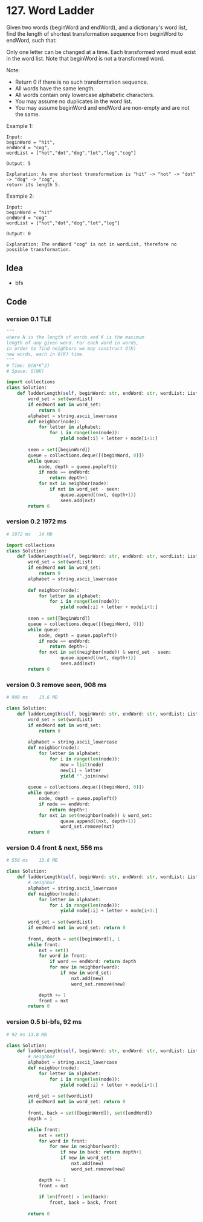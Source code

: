 # 127. Word Ladder


Given two words (beginWord and endWord), and a dictionary's word list, find the length of shortest transformation sequence from beginWord to endWord, such that:

Only one letter can be changed at a time.
Each transformed word must exist in the word list. Note that beginWord is not a transformed word.

Note:

* Return 0 if there is no such transformation sequence.
* All words have the same length.
* All words contain only lowercase alphabetic characters.
* You may assume no duplicates in the word list.
* You may assume beginWord and endWord are non-empty and are not the same.

Example 1:

```
Input:
beginWord = "hit",
endWord = "cog",
wordList = ["hot","dot","dog","lot","log","cog"]

Output: 5

Explanation: As one shortest transformation is "hit" -> "hot" -> "dot" -> "dog" -> "cog",
return its length 5.
```

Example 2:

```
Input:
beginWord = "hit"
endWord = "cog"
wordList = ["hot","dot","dog","lot","log"]

Output: 0

Explanation: The endWord "cog" is not in wordList, therefore no possible transformation.
```

## Idea

- bfs 

## Code 

### version 0.1 TLE 

``` python 
"""
where N is the length of words and K is the maximum 
length of any given word. For each word in words, 
in order to find neighbors we may construct O(K) 
new words, each in O(K) time.
"""
# Time: O(N*K^2)
# Space: O(NK)

import collections
class Solution:
    def ladderLength(self, beginWord: str, endWord: str, wordList: List[str]) -> int:
        word_set = set(wordList)
        if endWord not in word_set:    
            return 0
        alphabet = string.ascii_lowercase
        def neighbor(node):
            for letter in alphabet:
                for i in range(len(node)):
                    yield node[:i] + letter + node[i+1:]
            
        seen = set([beginWord])
        queue = collections.deque([(beginWord, 0)])
        while queue:
            node, depth = queue.popleft()
            if node == endWord: 
                return depth+1 
            for nxt in neighbor(node):
                if nxt in word_set - seen:
                    queue.append((nxt, depth+1))
                    seen.add(nxt)
        return 0
```

### version 0.2 1972 ms 

``` python 
# 1972 ms	14 MB

import collections
class Solution:
    def ladderLength(self, beginWord: str, endWord: str, wordList: List[str]) -> int:
        word_set = set(wordList)
        if endWord not in word_set:    
            return 0
        alphabet = string.ascii_lowercase
        
        def neighbor(node):
            for letter in alphabet:
                for i in range(len(node)):
                    yield node[:i] + letter + node[i+1:]
            
        seen = set([beginWord])
        queue = collections.deque([(beginWord, 0)])
        while queue:
            node, depth = queue.popleft()
            if node == endWord: 
                return depth+1 
            for nxt in set(neighbor(node)) & word_set - seen:
                    queue.append((nxt, depth+1))
                    seen.add(nxt)
        return 0
```

### version 0.3 remove seen, 908 ms  

``` python
# 908 ms	13.6 MB

class Solution:
    def ladderLength(self, beginWord: str, endWord: str, wordList: List[str]) -> int:
        word_set = set(wordList)
        if endWord not in word_set:    
            return 0
        
        alphabet = string.ascii_lowercase
        def neighbor(node):
            for letter in alphabet:
                for i in range(len(node)):
                    new = list(node)
                    new[i] = letter
                    yield "".join(new)
            
        queue = collections.deque([(beginWord, 0)])
        while queue:
            node, depth = queue.popleft()
            if node == endWord: 
                return depth+1 
            for nxt in set(neighbor(node)) & word_set:
                    queue.append((nxt, depth+1))
                    word_set.remove(nxt)
        return 0
``` 

### version 0.4 front & next, 556 ms  

``` python  
# 556 ms	13.6 MB

class Solution:
    def ladderLength(self, beginWord: str, endWord: str, wordList: List[str]) -> int:
        # neighbor 
        alphabet = string.ascii_lowercase
        def neighbor(node):
            for letter in alphabet:
                for i in range(len(node)):
                    yield node[:i] + letter + node[i+1:]
        
        word_set = set(wordList)
        if endWord not in word_set: return 0
        
        front, depth = set([beginWord]), 1
        while front:
            nxt = set()
            for word in front: 
                if word == endWord: return depth 
                for new in neighbor(word):
                    if new in word_set:
                        nxt.add(new)
                        word_set.remove(new)

            depth += 1
            front = nxt 
        return 0      
```

### version 0.5 bi-bfs, 92 ms

``` python 
# 92 ms	13.8 MB	

class Solution:
    def ladderLength(self, beginWord: str, endWord: str, wordList: List[str]) -> int:
        # neighbor 
        alphabet = string.ascii_lowercase
        def neighbor(node):
            for letter in alphabet:
                for i in range(len(node)):
                    yield node[:i] + letter + node[i+1:]
        
        word_set = set(wordList)
        if endWord not in word_set: return 0
        
        front, back = set([beginWord]), set([endWord])
        depth = 1

        while front:
            nxt = set()
            for word in front:  
                for new in neighbor(word):
                    if new in back: return depth+1
                    if new in word_set:
                        nxt.add(new)
                        word_set.remove(new)

            depth += 1
            front = nxt 
            
            if len(front) > len(back):
                front, back = back, front
            
        return 0   
```